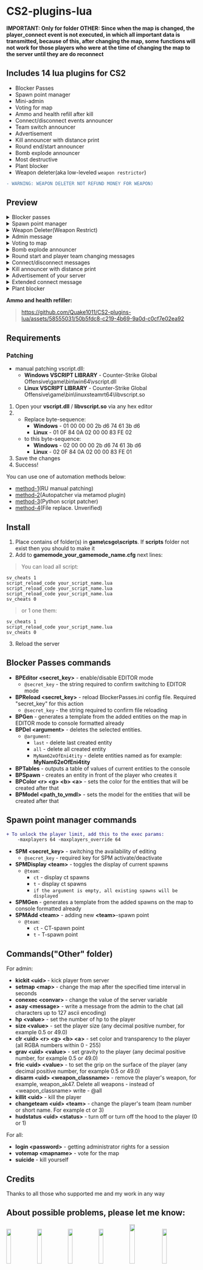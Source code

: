 # CS2-plugins-lua

**IMPORTANT: Only for folder OTHER: Since when the map is changed, the player_connect event is not executed, in which all important data is transmitted, because of this, after changing the map, some functions will not work for those players who were at the time of changing the map to the server until they are do reconnect**

## Includes 14 lua plugins for CS2

- Blocker Passes
- Spawn point manager
- Mini-admin
- Voting for map
- Ammo and health refill after kill
- Connect/disconnect events announcer
- Team switch announcer
- Advertisement
- Kill announcer with distance print
- Round end/start announcer
- Bomb explode announcer
- Most destructive
- Plant blocker
- Weapon deleter(aka low-leveled `weapon restrictor`)
```diff
- WARNING: WEAPON DELETER NOT REFUND MONEY FOR WEAPON)
```

## Preview
<details> 
	<summary>Blocker passes</summary>
	<img src="https://github.com/Quake1011/CS2-plugins-lua/assets/58555031/998b8539-fe2e-4999-bf42-52f0b420606b">
	
	The plugin allows you to block some certain passages by adding your own items
</details>
<details> 
	<summary>Spawn point manager</summary>
	<img src="https://github.com/Quake1011/CS2-plugins-lua/assets/58555031/bb3c541b-860f-4cdc-ba32-d1b4549e8e97">
	<img src="https://github.com/Quake1011/CS2-plugins-lua/assets/58555031/2caa187b-674c-449f-b921-bc954ba24fad">

	The plugin allows you to add spawn points up to 64
</details>
<details> 
	<summary>Weapon Deleter(Weapon Restrict)</summary>
	<img src="https://github.com/Quake1011/CS2-plugins-lua/assets/58555031/b5e0f174-e15b-48e6-bc6d-2011b68c9703">
	
	The plugin removes prohibited weapons when buying and lifting them
</details>
<details> 
	<summary>Admin message</summary>
	<img src="https://github.com/Quake1011/CS2-plugins-lua/assets/58555031/7a1a3172-cbd2-46dd-8b57-a84f0e47f457">
	
	The plugin adds admin functions
</details>
<details> 
	<summary>Voting to map</summary>
	<img src="https://github.com/Quake1011/CS2-plugins-lua/assets/58555031/9d107fa1-e816-43ba-8cb6-fd1f5d323fa3">
	
	The plugin adds the ability to vote for the map
</details>
<details> 
	<summary>Bomb explode announcer</summary>
	<img src="https://github.com/Quake1011/CS2-plugins-lua/assets/58555031/b8828d36-0c12-4194-969a-642f20feb42c">
	
	The plugin adds a timer in the center of the screen warning of an imminent bomb explosion
</details>
<details> 
	<summary>Round start and player team changing messages</summary>
	<img src="https://github.com/Quake1011/CS2-plugins-lua/assets/58555031/d577bdcf-8061-438d-b99a-36e2fb518a63">
	
	The plugin allows you to display your own messages at the beginning and end of the round, and team changing event
</details>
<details> 
	<summary>Connect/disconnect messages</summary>
	<img src="https://github.com/Quake1011/CS2-plugins-lua/assets/58555031/c9c87e28-922b-4b4d-8d0c-03767a1556a3">
	
	The plugin displays players who have just connected/disconnect
</details>
<details> 
	<summary>Kill announcer with distance print</summary>
	<img src="https://github.com/Quake1011/CS2-plugins-lua/assets/58555031/1b648968-de98-453f-8848-7c514f71a266">
	
	The plugin displays the murder and its distance in the chat
</details>
<details> 
	<summary>Advertisement of your server</summary>
	<img src="https://github.com/Quake1011/CS2-plugins-lua/assets/58555031/a64fc621-9969-4fab-bf96-d1c6e2b0fff5">

	Good old advertising for your server. Supports multi-line
</details>
<details> 
	<summary>Extended connect message</summary>
	<img src="https://github.com/Quake1011/CS2-plugins-lua/assets/58555031/eda2567b-42f2-4a3e-b9b9-51c67ce18f0f">
	
	The plugin displays players who have just connected, displaying extended information
</details>
<details> 
	<summary>Plant blocker</summary>
	<img src="https://github.com/Quake1011/CS2-plugins-lua/assets/58555031/e961de7f-90eb-46ca-81ab-d91abe405992">
	
	The plugin blocks the selected tape at the beginning of the round
</details>

**Ammo and health refiller:**
> 
> https://github.com/Quake1011/CS2-plugins-lua/assets/58555031/50b5fdc8-c219-4b69-9a0d-c0cf7e02ea92

## Requirements
### Patching
- manual patching vscript.dll:
	- **Windows VSCRIPT LIBRARY** - Counter-Strike Global Offensive\game\bin\win64\vscript.dll
	- **Linux VSCRIPT LIBRARY** - Counter-Strike Global Offensive\game\bin\linuxsteamrt64\libvscript.so
1) Open your **vscript.dll** / **libvscript.so** via any hex editor
2)
	- Replace byte-sequence:
		- **Windows** - 01 00 00 00 2b d6 74 61 3b d6
		- **Linux** - 01 0F 84 0A 02 00 00 83 FE 02
	- to this byte-sequence:
		- **Windows** - 02 00 00 00 2b d6 74 61 3b d6
		- **Linux** - 02 0F 84 0A 02 00 00 83 FE 01
 4) Save the changes
 5) Success!
   	   
You can use one of automation methods below:
- [method-1](https://hlmod.net/threads/source-2-skripting.64842/post-631602)(RU manual patching)
- [method-2](https://github.com/Source2ZE/LuaUnlocker)(Autopatcher via metamod plugin)
- [method-3](https://github.com/bklol/vscriptPatch/tree/main)(Python script patcher)
- [method-4](https://hlmod.net/threads/source-2-skripting.64842/page-6#post-631991)(File replace. Unverified)

## Install
1) Place contains of folder(s) in **game\csgo\scripts**. If **scripts** folder not exist then you should to make it
2) Add to **gamemode_your_gamemode_name.cfg** next lines:
> You can load all script:
```
sv_cheats 1
script_reload_code your_script_name.lua
script_reload_code your_script_name.lua
script_reload_code your_script_name.lua
sv_cheats 0
```

> or 1 one them:
```
sv_cheats 1
script_reload_code your_script_name.lua
sv_cheats 0
```
3) Reload the server

## Blocker Passes commands
- **BPEditor \<secret_key\>** - enable/disable EDITOR mode
	- `@secret_key` - the string required to confirm switching to EDITOR mode
- **BPReload <secret_key>** - reload BlockerPasses.ini config file. Required \"secret_key\" for this action
	- `@secret_key` - the string required to confirm file reloading
- **BPGen** - generates a template from the added entities on the map in EDITOR mode to console formatted already
- **BPDel \<argument\>** - deletes the selected entities.
	- `@argument`:
		- `last` - delete last created entity
		- `all` - delete all created entity
		- `MyNam62eOfEni4tity` - delete entities named as for example: **MyNam62eOfEni4tity**
- **BPTables** - outputs a table of values of current entities to the console
- **BPSpawn** - сreates an entity in front of the player who creates it
- **BPColor \<r\> \<g\> \<b\> \<a\>** - sets the color for the entities that will be created after that
- **BPModel \<path_to_vmdl\>** - sets the model for the entities that will be created after that

## Spawn point manager commands
```diff
+ To unlock the player limit, add this to the exec params:
	-maxplayers 64 -maxplayers_override 64
```

- **SPM \<secret_key\>** - switching the availability of editing
	- `@secret_key` - required key for SPM activate/deactivate
- **SPMDisplay \<team\>** - toggles the display of current spawns
	- `@team`:
		- `ct` - display ct spawns
		- `t` - display ct spawns
		- `if the argument is empty, all existing spawns will be displayed`
- **SPMGen** - generates a template from the added spawns on the map to console formatted already
- **SPMAdd \<team\>** - adding new **\<team\>**-spawn point
	- `@team`:
		- `ct` - CT-spawn point
		- `t` - T-spawn point
<!--
- **SPMDelete \<team\> \<count\>** - deletes selected spawn points
	- `@team`:
		`all` - deletes all spawn points
		`ct` - delete ct point
		`t` - delete t point
	- `@count` - any number of spawn points less then max exists(not default)
-->
## Commands(\"Other\" folder)
For admin:
- **kickit \<uid\> <reason>** - kick player from server
- **setmap \<map\> <changetime>** - change the map after the specified time interval in seconds
- **conexec \<convar\> <newvalue>** - change the value of the server variable
- **asay \<message\>** - write a message from the admin to the chat (all characters up to 127 ascii encoding)
- **hp <uid> \<value\>** - set the number of hp to the player
- **size <uid> \<value\>** - set the player size (any decimal positive number, for example 0.5 or 49.0)
- **clr \<uid\> \<r\> \<g\> \<b\> \<a\>** - set color and transparency to the player (all RGBA numbers within 0 - 255)
- **grav \<uid\> \<value\>** - set gravity to the player (any decimal positive number, for example 0.5 or 49.0)
- **fric \<uid\> \<value\>** - to set the grip on the surface of the player (any decimal positive number, for example 0.5 or 49.0)
- **disarm \<uid\> \<weapon_classname\>** - remove the player's weapon, for example, weapon_ak47. Delete all weapons - instead of <weapon_classname> write - @all
- **killit \<uid\>** - kill the player
- **changeteam \<uid\> \<team\>** - change the player's team (team number or short name. For example ct or 3)
- **hudstatus \<uid\> \<status\>** - turn off or turn off the hood to the player (0 or 1)
  
For all:
- **login \<password\>** - getting administrator rights for a session
- **votemap \<mapname\>** - vote for the map
- **suicide** - kill yourself

## Credits
Thanks to all those who supported me and my work in any way

## About possible problems, please let me know: 
[<img src="https://i.ibb.co/LJz83MH/a681b18dd681f38e599286a07a92225d.png" width="15.3%"/>](https://discordapp.com/users/858709381088935976/)
[<img src="https://i.ibb.co/tJTTmxP/vk-process-mining.png" width="15.3%"/>](https://vk.com/bgtroll)
[<img src="https://i.ibb.co/VjhryGb/png-transparent-brand-logo-steam-gump-s.png" width="15.3%"/>](https://hlmod.ru/members/palonez.92448/)
[<img src="https://i.ibb.co/xHZPN0g/s-l500.png" width="15.3%"/>](https://steamcommunity.com/id/comecamecame)
[<img src="https://i.ibb.co/S0LyzmX/tg-process-mining.png" width="16.3%"/>](https://t.me/ArrayListX)
[<img src="https://i.ibb.co/Tb2gprD/2056021.png" width="15.3%"/>](https://github.com/Quake1011)
